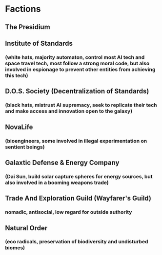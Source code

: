 # Factions

## The Presidium

## Institute of Standards 
### (white hats, majority automaton, control most AI tech and space travel tech, most follow a strong moral code, but also involved in espionage to prevent other entities from achieving this tech)

## D.O.S. Society (Decentralization of Standards) 
### (black hats, mistrust AI supremacy, seek to replicate their tech and make access and innovation open to the galaxy)

## NovaLife
### (bioengineers, some involved in illegal experimentation on sentient beings)

## Galaxtic Defense & Energy Company
### (Dai Sun, build solar capture spheres for energy sources, but also involved in a booming weapons trade)

## Trade And Exploration Guild (Wayfarer's Guild)
### nomadic, antisocial, low regard for outside authority

## Natural Order 
### (eco radicals, preservation of biodiversity and undisturbed biomes)
